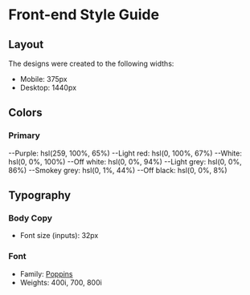 # Front-end Style Guide

## Layout

The designs were created to the following widths:

- Mobile: 375px
- Desktop: 1440px

## Colors

### Primary

--Purple: hsl(259, 100%, 65%)
--Light red: hsl(0, 100%, 67%)
--White: hsl(0, 0%, 100%)
--Off white: hsl(0, 0%, 94%)
--Light grey: hsl(0, 0%, 86%)
--Smokey grey: hsl(0, 1%, 44%)
--Off black: hsl(0, 0%, 8%)

## Typography

### Body Copy

- Font size (inputs): 32px

### Font

- Family: [Poppins](https://fonts.google.com/specimen/Poppins)
- Weights: 400i, 700, 800i
